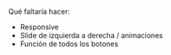 Qué faltaría hacer:

- Responsive
- Slide de izquierda a derecha / animaciones
- Función de todos los botones